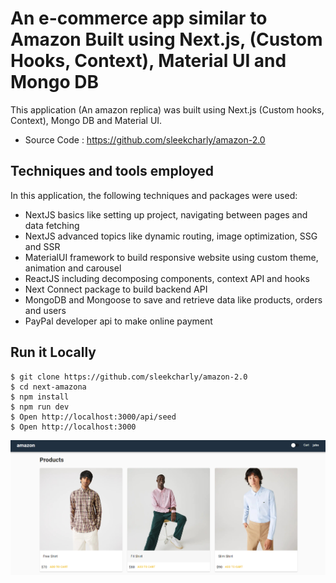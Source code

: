 # An e-commerce app similar to Amazon Built using Next.js, (Custom Hooks, Context), Material UI and Mongo DB

This application (An amazon replica) was built using Next.js (Custom hooks, Context), Mongo DB and Material UI.

- Source Code : https://github.com/sleekcharly/amazon-2.0

## Techniques and tools employed

In this application, the following techniques and packages were used:

- NextJS basics like setting up project, navigating between pages and data fetching
- NextJS advanced topics like dynamic routing, image optimization, SSG and SSR
- MaterialUI framework to build responsive website using custom theme, animation and carousel
- ReactJS including decomposing components, context API and hooks
- Next Connect package to build backend API
- MongoDB and Mongoose to save and retrieve data like products, orders and users
- PayPal developer api to make online payment

## Run it Locally

```
$ git clone https://github.com/sleekcharly/amazon-2.0
$ cd next-amazona
$ npm install
$ npm run dev
$ Open http://localhost:3000/api/seed
$ Open http://localhost:3000
```

![Preview](amazon-clone.PNG?raw=true)

